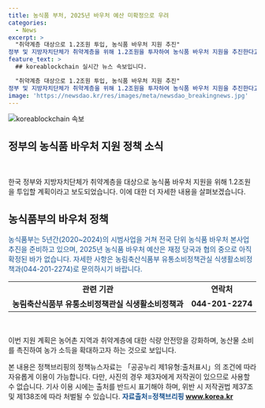 ```yaml
---
title: 농식품 부처, 2025년 바우처 예산 미확정으로 우려
categories:
  - News
excerpt: >
  "취약계층 대상으로 1.2조원 투입, 농식품 바우처 지원 추진" 
정부 및 지방자치단체가 취약계층을 위해 1.2조원을 투자하여 농식품 바우처 지원을 추진한다고 밝혔다. 농식품부는 5년간의 시범사업을 통해 2025년 농식품 바우처 예산을 논의 중이며, 자세한 사항은 농림축산식품부 유통소비정책과로 문의할 수 있다. (출처: 정책브리핑 www.korea.kr)
feature_text: >
  ## koreablockchain 실시간 뉴스 속보입니다.

  "취약계층 대상으로 1.2조원 투입, 농식품 바우처 지원 추진" 
정부 및 지방자치단체가 취약계층을 위해 1.2조원을 투자하여 농식품 바우처 지원을 추진한다고 밝혔다. 농식품부는 5년간의 시범사업을 통해 2025년 농식품 바우처 예산을 논의 중이며, 자세한 사항은 농림축산식품부 유통소비정책과로 문의할 수 있다. (출처: 정책브리핑 www.korea.kr)
image: 'https://newsdao.kr/res/images/meta/newsdao_breakingnews.jpg'
---
```


<p><img src="https://newsdao.kr/res/images/meta/newsdao_breakingnews.jpg" alt="koreablockchain 속보" /></p>

<h2 data-ke-size="size26">정부의 농식품 바우처 지원 정책 소식</h2>

<p data-ke-size="size16">&nbsp;</p>

<p>한국 정부와 지방자치단체가 취약계층을 대상으로 농식품 바우처 지원을 위해 1.2조원을 투입할 계획이라고 보도되었습니다. 이에 대한 더 자세한 내용을 살펴보겠습니다.</p>

<h2>농식품부의 바우처 정책</h2>

<p data-ke-size="size16"><span style="color: #1a5490;">농식품부는 5년간(2020~2024)의 시범사업을 거쳐 전국 단위 농식품 바우처 본사업 추진을 준비하고 있으며, 2025년 농식품 바우처 예산은 재정 당국과 협의 중으로 아직 확정된 바가 없습니다. 자세한 사항은 농림축산식품부 유통소비정책관실 식생활소비정책과(044-201-2274)로 문의하시기 바랍니다.</span></p>

<table>
<tbody>
<tr>
<td style="text-align: center; height: 17px;"><b>관련 기관</b></td>
<td style="text-align: center; height: 17px;"><b>연락처</b></td>
</tr>
<tr>
<td style="text-align: center; height: 17px;"><b>농림축산식품부 유통소비정책관실 식생활소비정책과</b></td>
<td style="text-align: center; height: 17px;"><b>044-201-2274</b></td>
</tr>
</tbody>
</table>

<p data-ke-size="size16">&nbsp;</p>

<p>이번 지원 계획은 농어촌 지역과 취약계층에 대한 식량 안전망을 강화하며, 농산물 소비를 촉진하여 농가 소득을 확대하고자 하는 것으로 보입니다.</p>

<p>본 내용은 정책브리핑의 정책뉴스자료는 「공공누리 제1유형:출처표시」의 조건에 따라 자유롭게 이용이 가능합니다. 다만, 사진의 경우 제3자에게 저작권이 있으므로 사용할 수 없습니다. 기사 이용 시에는 출처를 반드시 표기해야 하며, 위반 시 저작권법 제37조 및 제138조에 따라 처벌될 수 있습니다. <span style="color: #1a5490;"><b>자료출처=정책브리핑 <a href="www.korea.kr">www.korea.kr</a></b></span></p>

<p data-ke-size="size16">&nbsp;</p>

